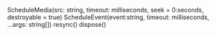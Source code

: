 ScheduleMedia(src: string, timeout: milliseconds, seek = 0:seconds, destroyable = true)
ScheduleEvent(event:string, timeout: milliseconds, ...args: string[])
resync()
dispose()
